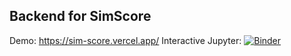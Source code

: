 ## Backend for SimScore

Demo: https://sim-score.vercel.app/ 
Interactive Jupyter: [![Binder](https://mybinder.org/badge_logo.svg)](https://mybinder.org/v2/gh/derjogi/simscore-api/HEAD?labpath=%2Fcentroid_plots.ipynb)
